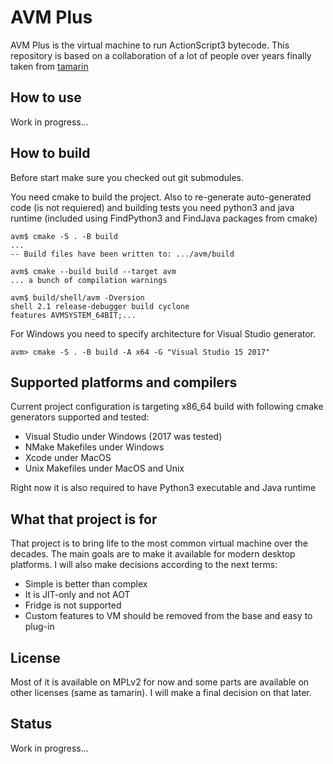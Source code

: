 AVM Plus
========

AVM Plus is the virtual machine to run ActionScript3 bytecode. This repository 
is based on a collaboration of a lot of people over years finally taken from
[tamarin](https://wiki.mozilla.org/Tamarin)

How to use
----------

Work in progress...

How to build
------------

Before start make sure you checked out git submodules.

You need cmake to build the project. Also to re-generate auto-generated 
code (is not requiered) and building tests you need python3 and java 
runtime (included using FindPython3 and FindJava packages from cmake)

    avm$ cmake -S . -B build
    ...
    -- Build files have been written to: .../avm/build

    avm$ cmake --build build --target avm
    ... a bunch of compilation warnings

    avm$ build/shell/avm -Dversion
    shell 2.1 release-debugger build cyclone
    features AVMSYSTEM_64BIT;...

For Windows you need to specify architecture for Visual Studio generator.

    avm> cmake -S . -B build -A x64 -G "Visual Studio 15 2017"

Supported platforms and compilers
---------------------------------

Current project configuration is targeting x86_64 build with following
cmake generators supported and tested:

- Visual Studio under Windows (2017 was tested)
- NMake Makefiles under Windows
- Xcode under MacOS
- Unix Makefiles under MacOS and Unix 

Right now it is also required to have Python3 executable and Java runtime

What that project is for
------------------------

That project is to bring life to the most common virtual machine over the
decades. The main goals are to make it available for modern desktop platforms. 
I will also make decisions according to the next terms:

- Simple is better than complex
- It is JIT-only and not AOT
- Fridge is not supported
- Custom features to VM should be removed from the base and easy to plug-in

License
-------

Most of it is available on MPLv2 for now and some parts are available
on other licenses (same as tamarin). I will make a final decision on that later.

Status
------

Work in progress...
